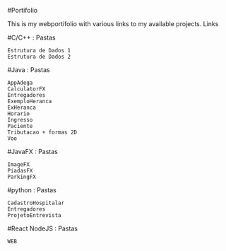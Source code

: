 #Portifolio

This is my webportifolio with various links to my available projects.
Links

#C/C++ : Pastas

    Estrutura de Dados 1
    Estrutura de Dados 2

#Java : Pastas

    AppAdega
    CalculatorFX
    Entregadores
    ExemploHeranca
    ExHeranca
    Horario
    Ingresso
    Paciente
    Tributacao + formas 2D
    Voo

#JavaFX : Pastas

    ImageFX
    PiadasFX
    ParkingFX

#python : Pastas

    CadastroHospitalar
    Entregadores
    ProjetoEntrevista

#React NodeJS : Pastas

    WEB
